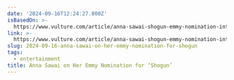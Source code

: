 ```yaml
---
date: '2024-09-16T12:24:27.000Z'
isBasedOn: >-
  https://www.vulture.com/article/anna-sawai-shogun-emmy-nomination-interview.html
link: >-
  https://www.vulture.com/article/anna-sawai-shogun-emmy-nomination-interview.html
slug: 2024-09-16-anna-sawai-on-her-emmy-nomination-for-shogun
tags:
  - entertainment
title: Anna Sawai on Her Emmy Nomination for ‘Shogun’
---
```

 
